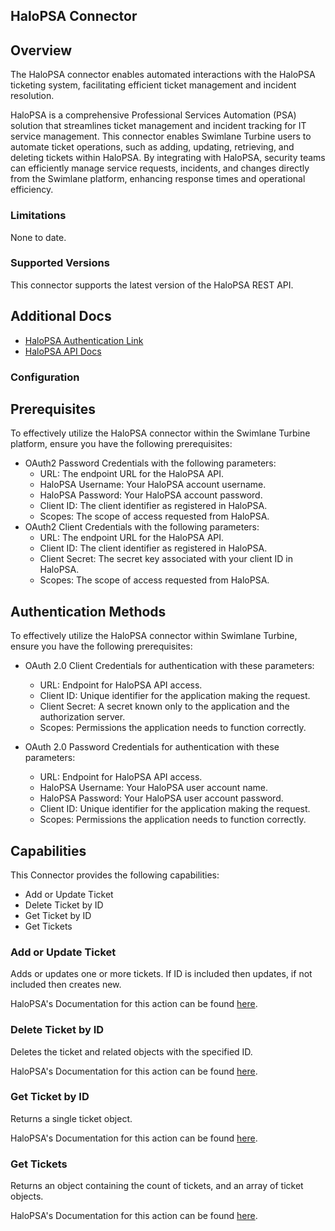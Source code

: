 ## HaloPSA Connector

## Overview

The HaloPSA connector enables automated interactions with the HaloPSA ticketing system, facilitating efficient ticket management and incident resolution.

HaloPSA is a comprehensive Professional Services Automation (PSA) solution that streamlines ticket management and incident tracking for IT service management. This connector enables Swimlane Turbine users to automate ticket operations, such as adding, updating, retrieving, and deleting tickets within HaloPSA. By integrating with HaloPSA, security teams can efficiently manage service requests, incidents, and changes directly from the Swimlane platform, enhancing response times and operational efficiency.

### Limitations

None to date.

### Supported Versions

This connector supports the latest version of the HaloPSA REST API.

## Additional Docs

* [HaloPSA Authentication Link](https://swimlane.halopsa.com/apidoc/authentication/client)
* [HaloPSA API Docs](https://swimlane.halopsa.com/apidoc/resources/tickets)

### Configuration

## Prerequisites


To effectively utilize the HaloPSA connector within the Swimlane Turbine platform, ensure you have the following prerequisites:
- OAuth2 Password Credentials with the following parameters:
  * URL: The endpoint URL for the HaloPSA API.
  * HaloPSA Username: Your HaloPSA account username.
  * HaloPSA Password: Your HaloPSA account password.
  * Client ID: The client identifier as registered in HaloPSA.
  * Scopes: The scope of access requested from HaloPSA.
- OAuth2 Client Credentials with the following parameters:
  * URL: The endpoint URL for the HaloPSA API.
  * Client ID: The client identifier as registered in HaloPSA.
  * Client Secret: The secret key associated with your client ID in HaloPSA.
  * Scopes: The scope of access requested from HaloPSA.


## Authentication Methods

To effectively utilize the HaloPSA connector within Swimlane Turbine, ensure you have the following prerequisites:

- OAuth 2.0 Client Credentials for authentication with these parameters:

  * URL: Endpoint for HaloPSA API access.
  * Client ID: Unique identifier for the application making the request.
  * Client Secret: A secret known only to the application and the authorization server.
  * Scopes: Permissions the application needs to function correctly.

- OAuth 2.0 Password Credentials for authentication with these parameters:

  * URL: Endpoint for HaloPSA API access.
  * HaloPSA Username: Your HaloPSA user account name.
  * HaloPSA Password: Your HaloPSA user account password.
  * Client ID: Unique identifier for the application making the request.
  * Scopes: Permissions the application needs to function correctly.

## Capabilities

This Connector provides the following capabilities:

* Add or Update Ticket
* Delete Ticket by ID
* Get Ticket by ID
* Get Tickets

### Add or Update Ticket

Adds or updates one or more tickets. If ID is included then updates, if not included then creates new.

HaloPSA's Documentation for this action can be found [here](https://swimlane.halopsa.com/apidoc/resources/tickets).

### Delete Ticket by ID

Deletes the ticket and related objects with the specified ID.

HaloPSA's Documentation for this action can be found [here](https://swimlane.halopsa.com/apidoc/resources/tickets).

### Get Ticket by ID

Returns a single ticket object.

HaloPSA's Documentation for this action can be found [here](https://swimlane.halopsa.com/apidoc/resources/tickets).

### Get Tickets

Returns an object containing the count of tickets, and an array of ticket objects.

HaloPSA's Documentation for this action can be found [here](https://swimlane.halopsa.com/apidoc/resources/tickets).

